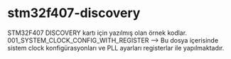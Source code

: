 # stm32f407-discovery
STM32F407 DISCOVERY kartı için yazılmış olan örnek kodlar.
001_SYSTEM_CLOCK_CONFIG_WITH_REGISTER --> Bu dosya içerisinde sistem clock konfigürasyonları ve PLL ayarları registerlar ile yapılmaktadır.
